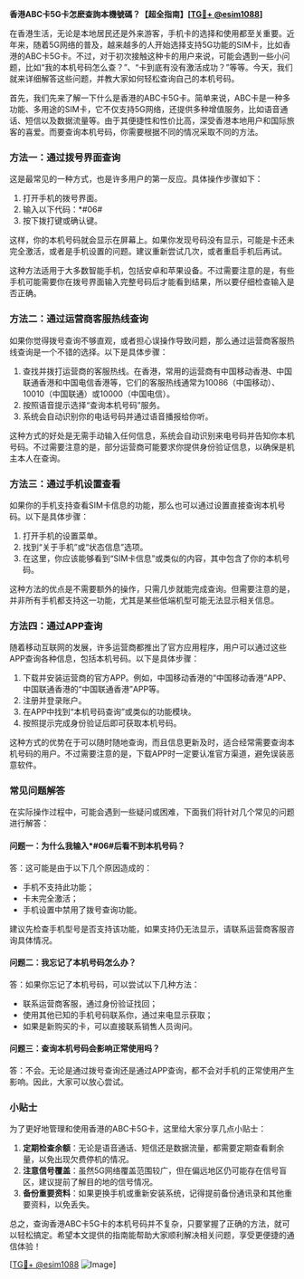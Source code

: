 **香港ABC卡5G卡怎麽查詢本機號碼？【超全指南】[[TG💪+ @esim1088](https://t.me/s/esim1088)]**

在香港生活，无论是本地居民还是外来游客，手机卡的选择和使用都至关重要。近年来，随着5G网络的普及，越来越多的人开始选择支持5G功能的SIM卡，比如香港的ABC卡5G卡。不过，对于初次接触这种卡的用户来说，可能会遇到一些小问题，比如“我的本机号码怎么查？”、“卡到底有没有激活成功？”等等。今天，我们就来详细解答这些问题，并教大家如何轻松查询自己的本机号码。

首先，我们先来了解一下什么是香港的ABC卡5G卡。简单来说，ABC卡是一种多功能、多用途的SIM卡，它不仅支持5G网络，还提供多种增值服务，比如语音通话、短信以及数据流量等。由于其便捷性和性价比高，深受香港本地用户和国际旅客的喜爱。而要查询本机号码，你需要根据不同的情况采取不同的方法。

### 方法一：通过拨号界面查询

这是最常见的一种方式，也是许多用户的第一反应。具体操作步骤如下：

1. 打开手机的拨号界面。
2. 输入以下代码：*#06#
3. 按下拨打键或确认键。

这样，你的本机号码就会显示在屏幕上。如果你发现号码没有显示，可能是卡还未完全激活，或者是手机设置的问题。建议重新尝试几次，或者重启手机后再试。

这种方法适用于大多数智能手机，包括安卓和苹果设备。不过需要注意的是，有些手机可能需要你在拨号界面输入完整号码后才能看到结果，所以要仔细检查输入是否正确。

### 方法二：通过运营商客服热线查询

如果你觉得拨号查询不够直观，或者担心误操作导致问题，那么通过运营商客服热线查询是一个不错的选择。以下是具体步骤：

1. 查找并拨打运营商的客服热线。在香港，常用的运营商有中国移动香港、中国联通香港和中国电信香港等，它们的客服热线通常为10086（中国移动）、10010（中国联通）或10000（中国电信）。
2. 按照语音提示选择“查询本机号码”服务。
3. 系统会自动识别你的电话号码并通过语音播报给你听。

这种方式的好处是无需手动输入任何信息，系统会自动识别来电号码并告知你本机号码。不过需要注意的是，部分运营商可能要求你提供身份验证信息，以确保是机主本人在查询。

### 方法三：通过手机设置查看

如果你的手机支持查看SIM卡信息的功能，那么也可以通过设置直接查询本机号码。以下是具体步骤：

1. 打开手机的设置菜单。
2. 找到“关于手机”或“状态信息”选项。
3. 在这里，你应该能够看到“SIM卡信息”或类似的内容，其中包含了你的本机号码。

这种方法的优点是不需要额外的操作，只需几步就能完成查询。但需要注意的是，并非所有手机都支持这一功能，尤其是某些低端机型可能无法显示相关信息。

### 方法四：通过APP查询

随着移动互联网的发展，许多运营商都推出了官方应用程序，用户可以通过这些APP查询各种信息，包括本机号码。以下是具体步骤：

1. 下载并安装运营商的官方APP。例如，中国移动香港的“中国移动香港”APP、中国联通香港的“中国联通香港”APP等。
2. 注册并登录账户。
3. 在APP中找到“本机号码查询”或类似的功能模块。
4. 按照提示完成身份验证后即可获取本机号码。

这种方式的优势在于可以随时随地查询，而且信息更新及时，适合经常需要查询本机号码的用户。不过需要注意的是，下载APP时一定要认准官方渠道，避免误装恶意软件。

### 常见问题解答

在实际操作过程中，可能会遇到一些疑问或困难，下面我们将针对几个常见的问题进行解答：

#### 问题一：为什么我输入*#06#后看不到本机号码？

答：这可能是由于以下几个原因造成的：
- 手机不支持此功能；
- 卡未完全激活；
- 手机设置中禁用了拨号查询功能。

建议先检查手机型号是否支持该功能，如果支持仍无法显示，请联系运营商客服咨询具体情况。

#### 问题二：我忘记了本机号码怎么办？

答：如果你忘记了本机号码，可以尝试以下几种方法：
- 联系运营商客服，通过身份验证找回；
- 使用其他已知的手机号码联系你，通过来电显示获取；
- 如果是新购买的卡，可以直接联系销售人员询问。

#### 问题三：查询本机号码会影响正常使用吗？

答：不会。无论是通过拨号查询还是通过APP查询，都不会对手机的正常使用产生影响。因此，大家可以放心尝试。

### 小贴士

为了更好地管理和使用香港的ABC卡5G卡，这里给大家分享几点小贴士：

1. **定期检查余额**：无论是语音通话、短信还是数据流量，都需要定期查看剩余量，以免出现欠费停机的情况。
2. **注意信号覆盖**：虽然5G网络覆盖范围较广，但在偏远地区仍可能存在信号盲区，建议提前了解目的地的信号情况。
3. **备份重要资料**：如果更换手机或重新安装系统，记得提前备份通讯录和其他重要资料，以免丢失。

总之，查询香港ABC卡5G卡的本机号码并不复杂，只要掌握了正确的方法，就可以轻松搞定。希望本文提供的指南能帮助大家顺利解决相关问题，享受更便捷的通信体验！

[[TG💪+ @esim1088](https://t.me/s/esim1088) ![Image](https://i.postimg.cc/4NQfJmqS/Snipaste-2025-05-13-00-14-12.png)]